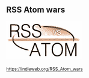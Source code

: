## RSS Atom wars

![RSS vs. Atom](img/rss-vs-atom.gif "RSS vs. Atom")

<small>https://indieweb.org/RSS_Atom_wars</small>